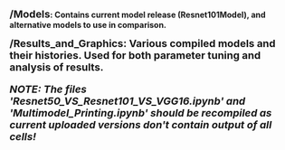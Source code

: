 <b><font size = 4>/Models<b></font>: Contains current model release (Resnet101Model), and alternative models to use in comparison.

<b><font size = 4>/Results_and_Graphics</b><font>: Various compiled models and their histories. Used for both parameter tuning and analysis of results.

***NOTE: The files 'Resnet50_VS_Resnet101_VS_VGG16.ipynb' and 'Multimodel_Printing.ipynb' should be recompiled as current uploaded versions don't contain output of all cells!***
